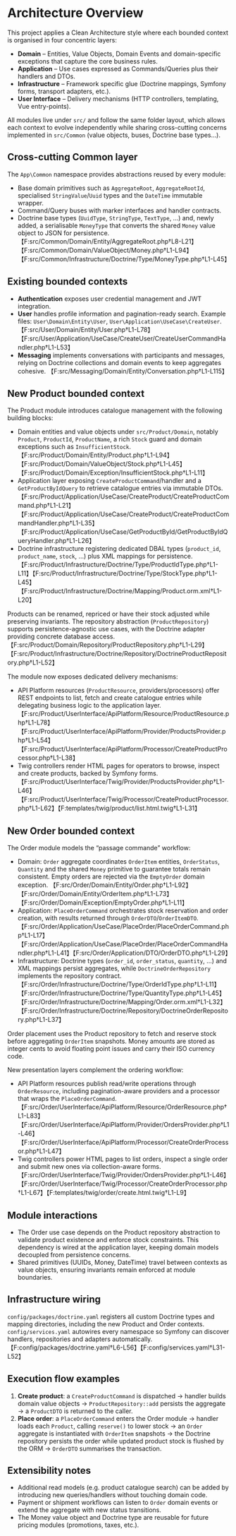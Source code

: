 # Architecture Overview

This project applies a Clean Architecture style where each bounded context is organised in four concentric layers:

- **Domain** – Entities, Value Objects, Domain Events and domain-specific exceptions that capture the core business rules.
- **Application** – Use cases expressed as Commands/Queries plus their handlers and DTOs.
- **Infrastructure** – Framework specific glue (Doctrine mappings, Symfony forms, transport adapters, etc.).
- **User Interface** – Delivery mechanisms (HTTP controllers, templating, Vue entry-points).

All modules live under `src/` and follow the same folder layout, which allows each context to evolve independently while sharing cross-cutting concerns implemented in `src/Common` (value objects, buses, Doctrine base types…).

## Cross-cutting Common layer

The `App\Common` namespace provides abstractions reused by every module:

- Base domain primitives such as `AggregateRoot`, `AggregateRootId`, specialised `StringValue`/`Uuid` types and the `DateTime` immutable wrapper.
- Command/Query buses with marker interfaces and handler contracts.
- Doctrine base types (`UuidType`, `StringType`, `TextType`, …) and, newly added, a serialisable `MoneyType` that converts the shared `Money` value object to JSON for persistence. 【F:src/Common/Domain/Entity/AggregateRoot.php†L8-L21】【F:src/Common/Domain/ValueObject/Money.php†L1-L94】【F:src/Common/Infrastructure/Doctrine/Type/MoneyType.php†L1-L45】

## Existing bounded contexts

- **Authentication** exposes user credential management and JWT integration.
- **User** handles profile information and pagination-ready search. Example files: `User\Domain\Entity\User`, `User\Application\UseCase\CreateUser`. 【F:src/User/Domain/Entity/User.php†L1-L78】【F:src/User/Application/UseCase/CreateUser/CreateUserCommandHandler.php†L1-L53】
- **Messaging** implements conversations with participants and messages, relying on Doctrine collections and domain events to keep aggregates cohesive. 【F:src/Messaging/Domain/Entity/Conversation.php†L1-L115】

## New Product bounded context

The Product module introduces catalogue management with the following building blocks:

- Domain entities and value objects under `src/Product/Domain`, notably `Product`, `ProductId`, `ProductName`, a rich `Stock` guard and domain exceptions such as `InsufficientStock`. 【F:src/Product/Domain/Entity/Product.php†L1-L94】【F:src/Product/Domain/ValueObject/Stock.php†L1-L45】【F:src/Product/Domain/Exception/InsufficientStock.php†L1-L11】
- Application layer exposing `CreateProductCommand`/handler and a `GetProductByIdQuery` to retrieve catalogue entries via immutable DTOs. 【F:src/Product/Application/UseCase/CreateProduct/CreateProductCommand.php†L1-L21】【F:src/Product/Application/UseCase/CreateProduct/CreateProductCommandHandler.php†L1-L35】【F:src/Product/Application/UseCase/GetProductById/GetProductByIdQueryHandler.php†L1-L26】
- Doctrine infrastructure registering dedicated DBAL types (`product_id`, `product_name`, `stock`, …) plus XML mappings for persistence. 【F:src/Product/Infrastructure/Doctrine/Type/ProductIdType.php†L1-L11】【F:src/Product/Infrastructure/Doctrine/Type/StockType.php†L1-L45】【F:src/Product/Infrastructure/Doctrine/Mapping/Product.orm.xml†L1-L20】

Products can be renamed, repriced or have their stock adjusted while preserving invariants. The repository abstraction (`ProductRepository`) supports persistence-agnostic use cases, with the Doctrine adapter providing concrete database access. 【F:src/Product/Domain/Repository/ProductRepository.php†L1-L29】【F:src/Product/Infrastructure/Doctrine/Repository/DoctrineProductRepository.php†L1-L52】

The module now exposes dedicated delivery mechanisms:

- API Platform resources (`ProductResource`, providers/processors) offer REST endpoints to list, fetch and create catalogue entries while delegating business logic to the application layer. 【F:src/Product/UserInterface/ApiPlatform/Resource/ProductResource.php†L1-L78】【F:src/Product/UserInterface/ApiPlatform/Provider/ProductsProvider.php†L1-L54】【F:src/Product/UserInterface/ApiPlatform/Processor/CreateProductProcessor.php†L1-L38】
- Twig controllers render HTML pages for operators to browse, inspect and create products, backed by Symfony forms. 【F:src/Product/UserInterface/Twig/Provider/ProductsProvider.php†L1-L46】【F:src/Product/UserInterface/Twig/Processor/CreateProductProcessor.php†L1-L62】【F:templates/twig/product/list.html.twig†L1-L31】

## New Order bounded context

The Order module models the “passage commande” workflow:

- Domain: `Order` aggregate coordinates `OrderItem` entities, `OrderStatus`, `Quantity` and the shared `Money` primitive to guarantee totals remain consistent. Empty orders are rejected via the `EmptyOrder` domain exception. 【F:src/Order/Domain/Entity/Order.php†L1-L92】【F:src/Order/Domain/Entity/OrderItem.php†L1-L73】【F:src/Order/Domain/Exception/EmptyOrder.php†L1-L11】
- Application: `PlaceOrderCommand` orchestrates stock reservation and order creation, with results returned through `OrderDTO`/`OrderItemDTO`. 【F:src/Order/Application/UseCase/PlaceOrder/PlaceOrderCommand.php†L1-L17】【F:src/Order/Application/UseCase/PlaceOrder/PlaceOrderCommandHandler.php†L1-L41】【F:src/Order/Application/DTO/OrderDTO.php†L1-L29】
- Infrastructure: Doctrine types (`order_id`, `order_status`, `quantity`, …) and XML mappings persist aggregates, while `DoctrineOrderRepository` implements the repository contract. 【F:src/Order/Infrastructure/Doctrine/Type/OrderIdType.php†L1-L11】【F:src/Order/Infrastructure/Doctrine/Type/QuantityType.php†L1-L45】【F:src/Order/Infrastructure/Doctrine/Mapping/Order.orm.xml†L1-L32】【F:src/Order/Infrastructure/Doctrine/Repository/DoctrineOrderRepository.php†L1-L37】

Order placement uses the Product repository to fetch and reserve stock before aggregating `OrderItem` snapshots. Money amounts are stored as integer cents to avoid floating point issues and carry their ISO currency code.

New presentation layers complement the ordering workflow:

- API Platform resources publish read/write operations through `OrderResource`, including pagination-aware providers and a processor that wraps the `PlaceOrderCommand`. 【F:src/Order/UserInterface/ApiPlatform/Resource/OrderResource.php†L1-L83】【F:src/Order/UserInterface/ApiPlatform/Provider/OrdersProvider.php†L1-L46】【F:src/Order/UserInterface/ApiPlatform/Processor/CreateOrderProcessor.php†L1-L47】
- Twig controllers power HTML pages to list orders, inspect a single order and submit new ones via collection-aware forms. 【F:src/Order/UserInterface/Twig/Provider/OrdersProvider.php†L1-L46】【F:src/Order/UserInterface/Twig/Processor/CreateOrderProcessor.php†L1-L67】【F:templates/twig/order/create.html.twig†L1-L9】

## Module interactions

- The Order use case depends on the Product repository abstraction to validate product existence and enforce stock constraints. This dependency is wired at the application layer, keeping domain models decoupled from persistence concerns.
- Shared primitives (UUIDs, Money, DateTime) travel between contexts as value objects, ensuring invariants remain enforced at module boundaries.

## Infrastructure wiring

`config/packages/doctrine.yaml` registers all custom Doctrine types and mapping directories, including the new Product and Order contexts. `config/services.yaml` autowires every namespace so Symfony can discover handlers, repositories and adapters automatically. 【F:config/packages/doctrine.yaml†L6-L56】【F:config/services.yaml†L31-L52】

## Execution flow examples

1. **Create product**: a `CreateProductCommand` is dispatched → handler builds domain value objects → `ProductRepository::add` persists the aggregate → a `ProductDTO` is returned to the caller.
2. **Place order**: a `PlaceOrderCommand` enters the Order module → handler loads each `Product`, calling `reserve()` to lower stock → an `Order` aggregate is instantiated with `OrderItem` snapshots → the Doctrine repository persists the order while updated product stock is flushed by the ORM → `OrderDTO` summarises the transaction.

## Extensibility notes

- Additional read models (e.g. product catalogue search) can be added by introducing new queries/handlers without touching domain code.
- Payment or shipment workflows can listen to `Order` domain events or extend the aggregate with new status transitions.
- The Money value object and Doctrine type are reusable for future pricing modules (promotions, taxes, etc.).
